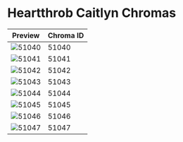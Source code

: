 # Heartthrob Caitlyn Chromas

| Preview | Chroma ID |
|---------|-----------|
| ![51040](https://raw.communitydragon.org/latest/plugins/rcp-be-lol-game-data/global/default/v1/champion-chroma-images/51/51040.png) | 51040 |
| ![51041](https://raw.communitydragon.org/latest/plugins/rcp-be-lol-game-data/global/default/v1/champion-chroma-images/51/51041.png) | 51041 |
| ![51042](https://raw.communitydragon.org/latest/plugins/rcp-be-lol-game-data/global/default/v1/champion-chroma-images/51/51042.png) | 51042 |
| ![51043](https://raw.communitydragon.org/latest/plugins/rcp-be-lol-game-data/global/default/v1/champion-chroma-images/51/51043.png) | 51043 |
| ![51044](https://raw.communitydragon.org/latest/plugins/rcp-be-lol-game-data/global/default/v1/champion-chroma-images/51/51044.png) | 51044 |
| ![51045](https://raw.communitydragon.org/latest/plugins/rcp-be-lol-game-data/global/default/v1/champion-chroma-images/51/51045.png) | 51045 |
| ![51046](https://raw.communitydragon.org/latest/plugins/rcp-be-lol-game-data/global/default/v1/champion-chroma-images/51/51046.png) | 51046 |
| ![51047](https://raw.communitydragon.org/latest/plugins/rcp-be-lol-game-data/global/default/v1/champion-chroma-images/51/51047.png) | 51047 |